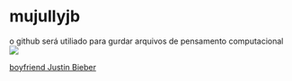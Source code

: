 # mujullyjb
o github será utiliado para gurdar arquivos de pensamento computacional 
![](https://media1.tenor.com/m/MLV7NcmSgKkAAAAC/selfie-justin-bieber.gif)

[boyfriend Justin Bieber](https://youtu.be/4GuqB1BQVr4?si=GUOzkMUsxpgSOblb)
